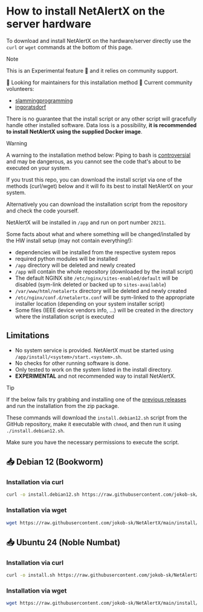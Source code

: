 # How to install NetAlertX on the server hardware

To download and install NetAlertX on the hardware/server directly use the `curl` or `wget` commands at the bottom of this page.

> [!NOTE]
> This is an Experimental feature 🧪 and it relies on community support.
>
> 🙏 Looking for maintainers for this installation method 🙂 Current community volunteers: 
>   - [slammingprogramming](https://github.com/slammingprogramming)
>   - [ingoratsdorf](https://github.com/ingoratsdorf)
>
> There is no guarantee that the install script or any other script will gracefully handle other installed software.
> Data loss is a possibility, **it is recommended to install NetAlertX using the supplied Docker image**.

> [!WARNING]
> A warning to the installation method below: Piping to bash is [controversial](https://pi-hole.net/2016/07/25/curling-and-piping-to-bash) and may
be dangerous, as you cannot see the code that's about to be executed on your system.

If you trust this repo, you can download the install script via one of the methods (curl/wget) below and it will fo its best to install NetAlertX on your system.

Alternatively you can download the installation script from the repository and check the code yourself.

NetAlertX will be installed in `/app` and run on port number `20211`.

Some facts about what and where something will be changed/installed by the HW install setup (may not contain everything!):

- dependencies will be installed from the respective system repos
- required python modules will be installed
- `/app` directory will be deleted and newly created
- `/app` will contain the whole repository (downloaded by the install script)
- The default NGINX site `/etc/nginx/sites-enabled/default` will be disabled (sym-link deleted or backed up to `sites-available`)
- `/var/www/html/netalertx` directory will be deleted and newly created
- `/etc/nginx/conf.d/netalertx.conf` will be sym-linked to the appropriate installer location (depending on your system installer script)
- Some files (IEEE device vendors info, ...) will be created in the directory where the installation script is executed

## Limitations

- No system service is provided. NetAlertX must be started using `/app/install/<system>/start.<system>.sh`.
- No checks for other running software is done.
- Only tested to work on the system listed in the install directory.
- **EXPERIMENTAL** and not recommended way to install NetAlertX.

> [!TIP]  
> If the below fails try grabbing and installing one of the [previous releases](https://github.com/jokob-sk/NetAlertX/releases) and run the installation from the zip package.

These commands will download the `install.debian12.sh` script from the GitHub repository, make it executable with `chmod`, and then run it using `./install.debian12.sh`.

Make sure you have the necessary permissions to execute the script.


## 📥 Debian 12 (Bookworm)

### Installation via curl
```bash
curl -o install.debian12.sh https://raw.githubusercontent.com/jokob-sk/NetAlertX/main/install/debian12/install.debian12.sh && sudo chmod +x install.debian12.sh && sudo ./install.debian12.sh
```

### Installation via wget

```bash
wget https://raw.githubusercontent.com/jokob-sk/NetAlertX/main/install/debian12/install.debian12.sh -O install.debian12.sh && sudo chmod +x install.debian12.sh && sudo ./install.debian12.sh
```

## 📥 Ubuntu 24 (Noble Numbat)

### Installation via curl
```bash
curl -o install.sh https://raw.githubusercontent.com/jokob-sk/NetAlertX/main/install/ubuntu24/install.sh && sudo chmod +x install.sh && sudo ./install.sh
```

### Installation via wget

```bash
wget https://raw.githubusercontent.com/jokob-sk/NetAlertX/main/install/ubuntu24/install.sh -O install.sh && sudo chmod +x install.sh && sudo ./install.sh
```
